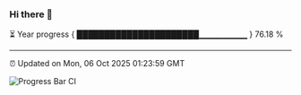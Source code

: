 ### Hi there 👋

⏳ Year progress { ██████████████████████▁▁▁▁▁▁▁▁ } 76.18 %

---

⏰ Updated on Mon, 06 Oct 2025 01:23:59 GMT

![Progress Bar CI](https://github.com/liununu/liununu/workflows/Progress%20Bar%20CI/badge.svg)
